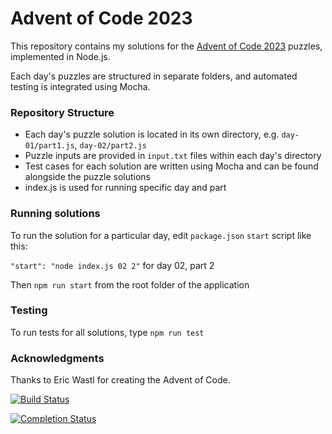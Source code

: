 # Advent of Code 2023

This repository contains my solutions for the [Advent of Code 2023](https://adventofcode.com/2023) puzzles, implemented in Node.js.

Each day's puzzles are structured in separate folders, and automated testing is integrated using Mocha.

### Repository Structure

- Each day's puzzle solution is located in its own directory, e.g. `day-01/part1.js`, `day-02/part2.js`
- Puzzle inputs are provided in `input.txt` files within each day's directory
- Test cases for each solution are written using Mocha and can be found alongside the puzzle solutions
- index.js is used for running specific day and part

### Running solutions
To run the solution for a particular day, edit `package.json` `start` script like this:

`"start": "node index.js 02 2"` for day 02, part 2

Then `npm run start` from the root folder of the application

### Testing
To run tests for all solutions, type `npm run test`


### Acknowledgments
Thanks to Eric Wastl for creating the Advent of Code.

[![Build Status](https://github.com/hanleymark/advent-of-code-2023/workflows/build/badge.svg)](https://github.com/hanleymark/advent-of-code-2023/actions)

[![Completion Status](https://img.shields.io/endpoint?url=https://raw.githubusercontent.com/hanleymark/advent-of-code-2023/main/.github/badges/progress.json)](https://github.com/hanleymark/advent-of-code-2023)
